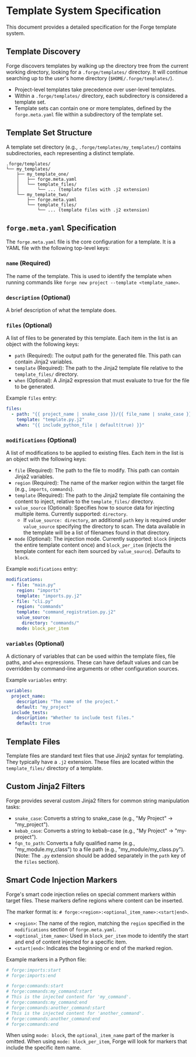 # Template System Specification

This document provides a detailed specification for the Forge template system.

## Template Discovery

Forge discovers templates by walking up the directory tree from the current working directory, looking for a `.forge/templates/` directory. It will continue searching up to the user's home directory (`$HOME/.forge/templates/`).

- Project-level templates take precedence over user-level templates.
- Within a `.forge/templates/` directory, each subdirectory is considered a template set.
- Template sets can contain one or more templates, defined by the `forge.meta.yaml` file within a subdirectory of the template set.

## Template Set Structure

A template set directory (e.g., `.forge/templates/my_templates/`) contains subdirectories, each representing a distinct template.

```
.forge/templates/
└── my_templates/
    ├── my_template_one/
    │   ├── forge.meta.yaml
    │   └── template_files/
    │       └── ... (template files with .j2 extension)
    └── my_template_two/
        ├── forge.meta.yaml
        └── template_files/
            └── ... (template files with .j2 extension)
```
## `forge.meta.yaml` Specification

The `forge.meta.yaml` file is the core configuration for a template. It is a YAML file with the following top-level keys:

### `name` (Required)

The name of the template. This is used to identify the template when running commands like `forge new project --template <template_name>`.

### `description` (Optional)

A brief description of what the template does.

### `files` (Optional)

A list of files to be generated by this template. Each item in the list is an object with the following keys:

-   `path` (Required): The output path for the generated file. This path can contain Jinja2 variables.
-   `template` (Required): The path to the Jinja2 template file relative to the `template_files/` directory.
-   `when` (Optional): A Jinja2 expression that must evaluate to true for the file to be generated.

Example `files` entry:

```yaml
files:
  - path: "{{ project_name | snake_case }}/{{ file_name | snake_case }}.py"
    template: "template.py.j2"
    when: "{{ include_python_file | default(true) }}"
```
### `modifications` (Optional)

A list of modifications to be applied to existing files. Each item in the list is an object with the following keys:

-   `file` (Required): The path to the file to modify. This path can contain Jinja2 variables.
-   `region` (Required): The name of the marker region within the target file (e.g., `imports`, `commands`).
-   `template` (Required): The path to the Jinja2 template file containing the content to inject, relative to the `template_files/` directory.
-   `value_source` (Optional): Specifies how to source data for injecting multiple items. Currently supported: `directory`.
    -   If `value_source: directory`, an additional `path` key is required under `value_source` specifying the directory to scan. The data available in the template will be a list of filenames found in that directory.
-   `mode` (Optional): The injection mode. Currently supported: `block` (injects the entire template content once) and `block_per_item` (injects the template content for each item sourced by `value_source`). Defaults to `block`.

Example `modifications` entry:
```yaml
modifications:
  - file: "main.py"
    region: "imports"
    template: "imports.py.j2"
  - file: "cli.py"
    region: "commands"
    template: "command_registration.py.j2"
    value_source:
      directory: "commands/"
    mode: block_per_item
```
### `variables` (Optional)

A dictionary of variables that can be used within the template files, file paths, and `when` expressions. These can have default values and can be overridden by command-line arguments or other configuration sources.

Example `variables` entry:
```yaml
variables:
  project_name:
    description: "The name of the project."
    default: "my_project"
  include_tests:
    description: "Whether to include test files."
    default: true
```
## Template Files

Template files are standard text files that use Jinja2 syntax for templating. They typically have a `.j2` extension. These files are located within the `template_files/` directory of a template.

## Custom Jinja2 Filters

Forge provides several custom Jinja2 filters for common string manipulation tasks:

-   `snake_case`: Converts a string to snake_case (e.g., "My Project" -> "my_project").
-   `kebab_case`: Converts a string to kebab-case (e.g., "My Project" -> "my-project").
-   `fqn_to_path`: Converts a fully qualified name (e.g., "my_module.my_class") to a file path (e.g., "my_module/my_class.py"). (Note: The `.py` extension should be added separately in the `path` key of the `files` section).

## Smart Code Injection Markers

Forge's smart code injection relies on special comment markers within target files. These markers define regions where content can be inserted.

The marker format is: `# forge:<region>:<optional_item_name>:<start|end>`.

-   `<region>`: The name of the region, matching the `region` specified in the `modifications` section of `forge.meta.yaml`.
-   `<optional_item_name>`: Used in `block_per_item` mode to identify the start and end of content injected for a specific item.
-   `<start|end>`: Indicates the beginning or end of the marked region.

Example markers in a Python file:
```python
# forge:imports:start
# forge:imports:end

# forge:commands:start
# forge:commands:my_command:start
# This is the injected content for 'my_command'.
# forge:commands:my_command:end
# forge:commands:another_command:start
# This is the injected content for 'another_command'.
# forge:commands:another_command:end
# forge:commands:end
```
When using `mode: block`, the `optional_item_name` part of the marker is omitted. When using `mode: block_per_item`, Forge will look for markers that include the specific item name.